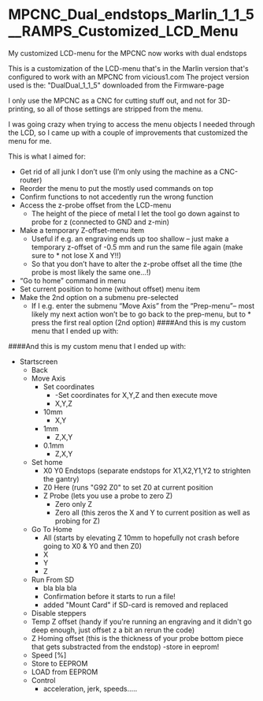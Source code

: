 # MPCNC_Dual_endstops_Marlin_1_1_5__RAMPS_Customized_LCD_Menu
My customized LCD-menu for the MPCNC now works with dual endstops

This is a customization of the LCD-menu that's in the Marlin version that's configured to work with an MPCNC from vicious1.com
The project version used is the: "DualDual_1_1_5" downloaded from the Firmware-page

I only use the MPCNC as a CNC for cutting stuff out, and not for 3D-printing, so all of those settings are stripped from the menu. 

I was going crazy when trying to access the menu objects I needed through the LCD, so I came up with a couple of improvements that customized the menu for me.

This is what I aimed for:

* Get rid of all junk I don’t use (I’m only using the machine as a CNC-router)
* Reorder the menu to put the mostly used commands on top
* Confirm functions to not accedently run the wrong function
* Access the z-probe offset from the LCD-menu
  * The height of the piece of metal I let the tool go down against to probe for z (connected to GND and z-min)
* Make a temporary Z-offset-menu item
  * Useful if e.g. an engraving ends up too shallow – just make a temporary z-offset of -0.5 mm and run the same file again (make sure to * not lose X and Y!!)
  * So that you don’t have to alter the z-probe offset all the time (the probe is most likely the same one...!)
* “Go to home” command in menu
* Set current position to home (without offset) menu item
* Make the 2nd option on a submenu pre-selected
  * If I e.g. enter the submenu “Move Axis” from the “Prep-menu”– most likely my next action won’t be to go back to the prep-menu, but to * press the first real option (2nd option)
####And this is my custom menu that I ended up with: 

####And this is my custom menu that I ended up with: <br>
* Startscreen
  * Back
  * Move Axis
    * Set coordinates 
        * -Set coordinates for X,Y,Z and then execute move
      * X,Y,Z
    * 10mm 
      * X,Y
    * 1mm 
      * Z,X,Y
    * 0.1mm 
      * Z,X,Y
  * Set home
    * X0 Y0 Endstops (separate endstops for X1,X2,Y1,Y2 to strighten the gantry)
    * Z0 Here (runs "G92 Z0" to set Z0 at current position
    * Z Probe (lets you use a probe to zero Z)
      * Zero only Z
      * Zero all (this zeros the X and Y to current position as well as probing for Z)
  * Go To Home
    * All (starts by elevating Z 10mm to hopefully not crash before going to X0 & Y0 and then Z0) 
    * X
    * Y
    * Z
  * Run From SD
    * bla bla bla 
    * Confirmation before it starts to run a file!
    * added "Mount Card" if SD-card is removed and replaced
  * Disable steppers
  * Temp Z offset (handy if you're running an engraving and it didn't go deep enough, just offset z a bit an rerun the code)
  * Z Homing offset (this is the thickness of your probe bottom piece that gets substracted from the endstop) -store in eeprom!
  * Speed [%]
  * Store to EEPROM
  * LOAD from EEPROM
  * Control
    * acceleration, jerk, speeds.....

